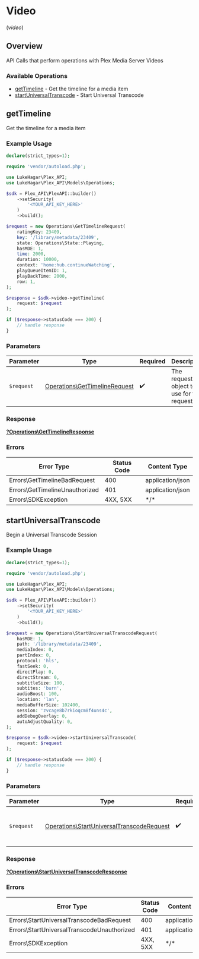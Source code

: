# Video
(*video*)

## Overview

API Calls that perform operations with Plex Media Server Videos


### Available Operations

* [getTimeline](#gettimeline) - Get the timeline for a media item
* [startUniversalTranscode](#startuniversaltranscode) - Start Universal Transcode

## getTimeline

Get the timeline for a media item

### Example Usage

<!-- UsageSnippet language="php" operationID="getTimeline" method="get" path="/:/timeline" -->
```php
declare(strict_types=1);

require 'vendor/autoload.php';

use LukeHagar\Plex_API;
use LukeHagar\Plex_API\Models\Operations;

$sdk = Plex_API\PlexAPI::builder()
    ->setSecurity(
        '<YOUR_API_KEY_HERE>'
    )
    ->build();

$request = new Operations\GetTimelineRequest(
    ratingKey: 23409,
    key: '/library/metadata/23409',
    state: Operations\State::Playing,
    hasMDE: 1,
    time: 2000,
    duration: 10000,
    context: 'home:hub.continueWatching',
    playQueueItemID: 1,
    playBackTime: 2000,
    row: 1,
);

$response = $sdk->video->getTimeline(
    request: $request
);

if ($response->statusCode === 200) {
    // handle response
}
```

### Parameters

| Parameter                                                                      | Type                                                                           | Required                                                                       | Description                                                                    |
| ------------------------------------------------------------------------------ | ------------------------------------------------------------------------------ | ------------------------------------------------------------------------------ | ------------------------------------------------------------------------------ |
| `$request`                                                                     | [Operations\GetTimelineRequest](../../Models/Operations/GetTimelineRequest.md) | :heavy_check_mark:                                                             | The request object to use for the request.                                     |

### Response

**[?Operations\GetTimelineResponse](../../Models/Operations/GetTimelineResponse.md)**

### Errors

| Error Type                     | Status Code                    | Content Type                   |
| ------------------------------ | ------------------------------ | ------------------------------ |
| Errors\GetTimelineBadRequest   | 400                            | application/json               |
| Errors\GetTimelineUnauthorized | 401                            | application/json               |
| Errors\SDKException            | 4XX, 5XX                       | \*/\*                          |

## startUniversalTranscode

Begin a Universal Transcode Session

### Example Usage

<!-- UsageSnippet language="php" operationID="startUniversalTranscode" method="get" path="/video/:/transcode/universal/start.mpd" -->
```php
declare(strict_types=1);

require 'vendor/autoload.php';

use LukeHagar\Plex_API;
use LukeHagar\Plex_API\Models\Operations;

$sdk = Plex_API\PlexAPI::builder()
    ->setSecurity(
        '<YOUR_API_KEY_HERE>'
    )
    ->build();

$request = new Operations\StartUniversalTranscodeRequest(
    hasMDE: 1,
    path: '/library/metadata/23409',
    mediaIndex: 0,
    partIndex: 0,
    protocol: 'hls',
    fastSeek: 0,
    directPlay: 0,
    directStream: 0,
    subtitleSize: 100,
    subtites: 'burn',
    audioBoost: 100,
    location: 'lan',
    mediaBufferSize: 102400,
    session: 'zvcage8b7rkioqcm8f4uns4c',
    addDebugOverlay: 0,
    autoAdjustQuality: 0,
);

$response = $sdk->video->startUniversalTranscode(
    request: $request
);

if ($response->statusCode === 200) {
    // handle response
}
```

### Parameters

| Parameter                                                                                              | Type                                                                                                   | Required                                                                                               | Description                                                                                            |
| ------------------------------------------------------------------------------------------------------ | ------------------------------------------------------------------------------------------------------ | ------------------------------------------------------------------------------------------------------ | ------------------------------------------------------------------------------------------------------ |
| `$request`                                                                                             | [Operations\StartUniversalTranscodeRequest](../../Models/Operations/StartUniversalTranscodeRequest.md) | :heavy_check_mark:                                                                                     | The request object to use for the request.                                                             |

### Response

**[?Operations\StartUniversalTranscodeResponse](../../Models/Operations/StartUniversalTranscodeResponse.md)**

### Errors

| Error Type                                 | Status Code                                | Content Type                               |
| ------------------------------------------ | ------------------------------------------ | ------------------------------------------ |
| Errors\StartUniversalTranscodeBadRequest   | 400                                        | application/json                           |
| Errors\StartUniversalTranscodeUnauthorized | 401                                        | application/json                           |
| Errors\SDKException                        | 4XX, 5XX                                   | \*/\*                                      |